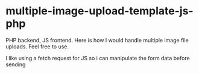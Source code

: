 # multiple-image-upload-template-js-php
PHP backend, JS frontend. Here is how I would handle multiple image file uploads. Feel free to use.

I like using a fetch request for JS so i can manipulate the form data before sending
